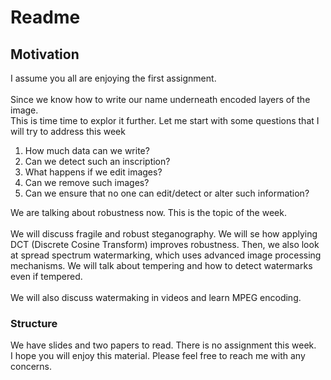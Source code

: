 # Readme

## Motivation

I assume you all are enjoying the first assignment. </br>
</br>
Since we know how to write our name underneath encoded layers of the image. </br>
This is time time to explor it further. Let me start with some questions that I will try to address this week

1. How much data can we write?
2. Can we detect such an inscription?
3. What happens if we edit images?
4. Can we remove such images?
5. Can we ensure that no one can edit/detect or alter such information?

We are talking about robustness now. This is the topic of the week. </br>
</br>
We will discuss fragile and robust steganography. We will se how applying DCT (Discrete Cosine Transform) improves robustness. Then, we also look at spread spectrum watermarking, which uses advanced image processing mechanisms. We will talk about tempering and how to detect watermarks even if tempered. </br>
</br>
We will also discuss watermaking in videos and learn MPEG encoding.

### Structure

We have slides and two papers to read. There is no assignment this week. </br>
I hope you will enjoy this material. Please feel free to reach me with any concerns.
